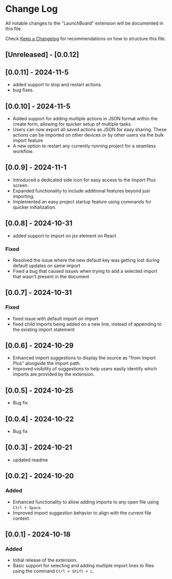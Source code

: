 # Change Log

All notable changes to the "LaunchBoard" extension will be documented in this file.

Check [Keep a Changelog](http://keepachangelog.com/) for recommendations on how to structure this file.

## [Unreleased] - [0.0.12]


## [0.0.11] - 2024-11-5
- added support to stop and restart actions.
- bug fixes.

## [0.0.10] - 2024-11-5
- Added support for adding multiple actions in JSON format within the create form, allowing for quicker setup of multiple tasks.
- Users can now export all saved actions as JSON for easy sharing. These actions can be imported on other devices or by other users via the bulk import feature
- A new option to restart any currently running project for a seamless workflow.

## [0.0.9] - 2024-11-1
- Introduced a dedicated side icon for easy access to the Import Plus screen.
- Expanded functionality to include additional features beyond just importing.
- Implemented an easy project startup feature using commands for quicker initialization.

## [0.0.8] - 2024-10-31
- added support to import on jsx element on React

### Fixed
- Resolved the issue where the new default key was getting lost during default updates on same import
- Fixed a bug that caused issues when trying to add a selected import that wasn't present in the document

## [0.0.7] - 2024-10-31

### Fixed
- fixed issue with default import on import
- fixed child imports being added on a new line, instead of appending to the existing import statement

## [0.0.6] - 2024-10-29

- Enhanced import suggestions to display the source as "from Import Plus" alongside the import path.
- Improved visibility of suggestions to help users easily identify which imports are provided by the extension.

## [0.0.5] - 2024-10-25

- Bug fix

## [0.0.4] - 2024-10-22

- Bug fix

## [0.0.3] - 2024-10-21

- updated readme

## [0.0.2] - 2024-10-20

### Added

- Enhanced functionality to allow adding imports to any open file using `Ctrl + Space`.
- Improved import suggestion behavior to align with the current file context.

## [0.0.1] - 2024-10-18

### Added

- Initial release of the extension.
- Basic support for selecting and adding multiple import lines to files using the command `Ctrl + Shift + L`.
